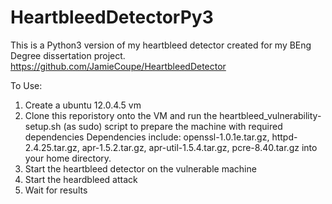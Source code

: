 # HeartbleedDetectorPy3

This is a Python3 version of my heartbleed detector created for my BEng Degree dissertation project. 
https://github.com/JamieCoupe/HeartbleedDetector

To Use: 

1) Create a ubuntu 12.0.4.5 vm 
2) Clone this reporistory onto the VM and run the heartbleed_vulnerability-setup.sh (as sudo) script to prepare the machine with required dependencies
	Dependencies include:  openssl-1.0.1e.tar.gz, httpd-2.4.25.tar.gz, apr-1.5.2.tar.gz, apr-util-1.5.4.tar.gz, pcre-8.40.tar.gz into your home directory.
3) Start the heartbleed detector on the vulnerable machine 
4) Start the heardbleed attack 
5) Wait for results